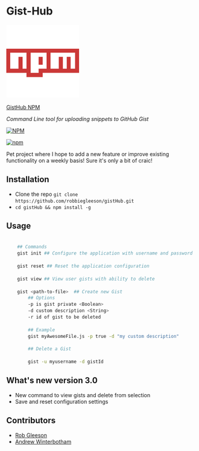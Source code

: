 # Gist-Hub

![NPM](https://github.com/robbiegleeson/gistHub/raw/master/npm.png "NPM")

[GistHub NPM](https://www.npmjs.com/package/gist-hub)

*Command Line tool for uploading snippets to GitHub Gist*

[![NPM](https://nodei.co/npm/gist-hub.png?downloads=true)](https://nodei.co/npm/gist-hub/)


[![npm](https://img.shields.io/npm/dm/gist-hub.svg)]()


Pet project where I hope to add a new feature or improve existing functionality on a weekly basis! Sure it's only a bit of craic!

## Installation
- Clone the repo `git clone https://github.com/robbiegleeson/gistHub.git`
- `cd gistHub && npm install -g`

## Usage


```bash

    ## Commands
    gist init ## Configure the application with username and password

    gist reset ## Reset the application configuration

    gist view ## View user gists with ability to delete

    gist <path-to-file>  ## Create new Gist
        ## Options
        -p is gist private <Boolean>
        -d custom description <String>
        -r id of gist to be deleted

        ## Example
        gist myAwesomeFile.js -p true -d "my custom description"

        ## Delete a Gist

        gist -u myusername -d gistId
```


## What's new version 3.0
- New command to view gists and delete from selection
- Save and reset configuration settings


## Contributors
- [Rob Gleeson](https://github.com/robbiegleeson)
- [Andrew Winterbotham](https://github.com/xkal36)
